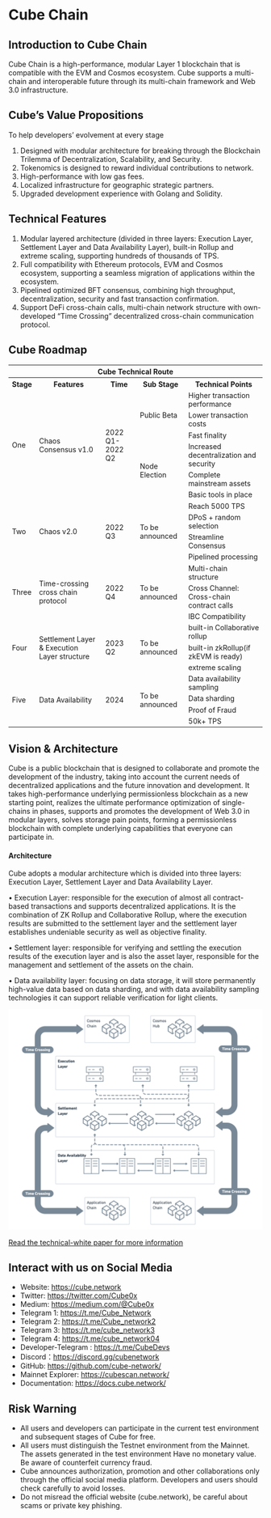# Cube Chain

## Introduction to Cube Chain
Cube Chain is a high-performance, modular Layer 1 blockchain that is compatible with the EVM and Cosmos ecosystem. Cube supports a multi-chain and interoperable future through its multi-chain framework and Web 3.0 infrastructure. 

## Cube’s Value Propositions 
To help developers’ evolvement at every stage 

1. Designed with modular architecture for breaking through the Blockchain Trilemma of Decentralization, Scalability, and Security. 
2. Tokenomics is designed to reward individual contributions to network. 
3. High-performance with low gas fees. 
4. Localized infrastructure for geographic strategic partners. 
5. Upgraded development experience with Golang and Solidity.

## Technical Features 

1. Modular layered architecture (divided in three layers: Execution Layer, Settlement Layer and Data Availability Layer), built-in Rollup and extreme scaling, supporting hundreds of thousands of TPS. 
2. Full compatibility with Ethereum protocols, EVM and Cosmos ecosystem, supporting a seamless migration of applications within the ecosystem. 
3. Pipelined optimized BFT consensus, combining high throughput, decentralization, security and fast transaction confirmation. 
4. Support DeFi cross-chain calls, multi-chain network structure with own-developed “Time Crossing” decentralized  cross-chain communication protocol.


## Cube Roadmap

<table >
    <tr style="background:rgba(0,0,0,0)" ><th colspan=5>Cube Technical Route</th> </tr>
    <tr style="background:rgba(0,0,0,0)" >
<th > Stage </th><th> Features </th><th> Time </th><th> Sub Stage </th><th> Technical Points </th>
</tr>
<tr style="background:rgba(0,0,0,0)" >
<tr style="background:rgba(0,0,0,0)" >
    <td rowspan=6 >One</td>
    <td rowspan=6 >
Chaos Consensus v1.0</td>
    <td rowspan=6 >2022 Q1-2022 Q2</td>
    <td rowspan=3 >Public Beta</td><td>Higher transaction performance</td></tr>
<tr style="background:rgba(0,0,0,0)" ><td>Lower transaction costs</td></tr>
<tr style="background:rgba(0,0,0,0)"><td>Fast finality</td></tr>
<tr style="background:rgba(0,0,0,0)"> <td rowspan=3 >Node Election</td><td>Increased decentralization and security</td></tr>
<tr style="background:rgba(0,0,0,0)"><td>Complete mainstream assets</td></tr>
<tr style="background:rgba(0,0,0,0)"><td>Basic tools in place</td></tr>


<tr style="background:rgba(0,0,0,0)"><td rowspan=4 > Two </td><td rowspan=4 > 
Chaos v2.0  </td> <td rowspan=4 >2022 Q3 </td> <td rowspan=4 > To be announced  </td> <td> Reach 5000 TPS </td></tr>
<tr style="background:rgba(0,0,0,0)"><td> DPoS + random selection </td></tr>
<tr style="background:rgba(0,0,0,0)"><td> Streamline Consensus </td></tr>
<tr style="background:rgba(0,0,0,0)"><td>Pipelined processing</td></tr>

<tr style="background:rgba(0,0,0,0)"><td rowspan=3> Three </td> <td rowspan=3>
Time-crossing cross chain protocol
</td><td rowspan=3>2022 Q4</td><td rowspan=3>To be announced</td><td>Multi-chain structure</td></tr>
<tr style="background:rgba(0,0,0,0)"><td>Cross Channel: Cross-chain contract calls</td></tr>
<tr style="background:rgba(0,0,0,0)"><td>IBC Compatibility</td></tr>
<tr style="background:rgba(0,0,0,0)"><td rowspan=3> Four </td> <td rowspan=3>
Settlement Layer & Execution Layer structure
</td> <td rowspan=3>2023 Q2</td> <td rowspan=3>To be announced</td><td>built-in Collaborative rollup</td></tr>
<tr style="background:rgba(0,0,0,0)"><td>built-in zkRollup(if zkEVM is ready)</td></tr>
<tr style="background:rgba(0,0,0,0)"><td>extreme scaling</td></tr>

<tr style="background:rgba(0,0,0,0)"><td rowspan=4> Five </td> <td rowspan=4>
Data Availability 
</td> <td rowspan=4>2024</td> <td rowspan=4>To be announced</td><td>Data availability sampling</td></tr>
<tr style="background:rgba(0,0,0,0)"><td>Data sharding</td></tr>
<tr style="background:rgba(0,0,0,0)"><td>Proof of Fraud</td></tr>
<tr style="background:rgba(0,0,0,0)"><td>50k+ TPS</td></tr>
</table>

## Vision & Architecture

Cube is a public blockchain that is designed to collaborate and promote the development of the industry, taking into account the current needs of decentralized applications and the future innovation and development. It takes high-performance underlying permissionless blockchain as a new starting point, realizes the ultimate performance optimization of single-chains in phases, supports and promotes the development of Web 3.0 in modular layers, solves storage pain points, forming a permissionless blockchain with complete underlying capabilities that everyone can participate in.

#### Architecture

Cube adopts a modular architecture which is divided into three layers: Execution Layer, Settlement Layer and Data Availability Layer.

• Execution Layer: responsible for the execution of almost all contract-based transactions and supports decentralized applications. It is the combination of ZK Rollup and Collaborative Rollup, where the execution results are submitted to the settlement layer and the settlement layer establishes undeniable security as well as objective finality.  

• Settlement layer: responsible for verifying and settling the execution results of the execution layer and is also the asset layer, responsible for the management and settlement of the assets on the chain.  

• Data availability layer: focusing on data storage, it will store permanently high-value data based on data sharding, and with data availability sampling technologies it can support reliable verification for light clients.  

![](./images/cube-testnet/cube-architecture.png)

[Read the technical-white paper for more information][cube-information]
 
 [cube-information]:https://github.com/cube-network/techical-whitepaper

## Interact with us on Social Media


- Website: https://cube.network  
- Twitter: https://twitter.com/Cube0x  
- Medium: https://medium.com/@Cube0x  
- Telegram 1: https://t.me/Cube_Network  
- Telegram 2: https://t.me/Cube_network2  
- Telegram 3: https://t.me/cube_network3  
- Telegram 4: https://t.me/cube_network04  
- Developer-Telegram : https://t.me/CubeDevs       
- Discord：https://discord.gg/cubenetwork  
- GitHub: https://github.com/cube-network/  
- Mainnet Explorer: https://cubescan.network/  
- Documentation: https://docs.cube.network/  
  

## Risk Warning
- All users and developers can participate in the current test environment and subsequent stages of Cube for free.
- All users must distinguish the Testnet environment from the Mainnet. The assets generated in the test environment Have no monetary value. Be aware of counterfeit currency fraud.
- Cube announces authorization, promotion and other collaborations only through the official social media platform. Developers and users should check carefully to avoid losses.
- Do not misread the official website (cube.network), be careful about scams or private key phishing.
